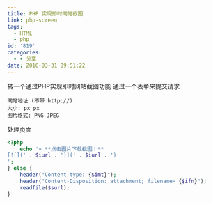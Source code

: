 ```yaml
---
title: PHP 实现即时网站截图
link: php-screen
tags:
  - HTML
  - php
id: '819'
categories:
  - - 分享
date: 2016-03-31 09:51:22
---
```


转一个通过PHP实现即时网站截图功能 通过一个表单来提交请求

    网站地址 (不带 http://):
    大小: px px
    图片格式: PNG JPEG 

处理页面

```php
<?php
    echo '» **点击图片下载截图！**  
[![](' . $iurl . ')](' . $iurl . ')  
';
} else {
    header("Content-type: {$imt}");
    header("Content-Disposition: attachment; filename= {$ifn}");
    readfile($surl);
}
```